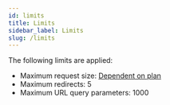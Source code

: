 ```yaml
---
id: limits
title: Limits
sidebar_label: Limits
slug: /limits
---
```


The following limits are applied:

 * Maximum request size: [Dependent on plan](/pricing)
 * Maximum redirects: 5
 * Maximum URL query parameters: 1000